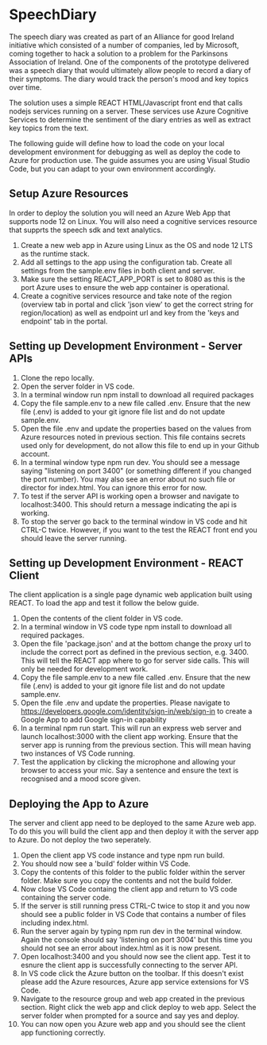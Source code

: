 # SpeechDiary

The speech diary was created as part of an Alliance for good Ireland initiative which consisted of a number of companies, led by Microsoft, coming together to hack a solution to a problem for the Parkinsons Association of Ireland. One of the components of the prototype delivered was a speech diary that would ultimately allow people to record a diary of their symptoms. The diary would track the person's mood and key topics over time. 

The solution uses a simple REACT HTML/Javascript front end that calls nodejs services running on a server. These services use Azure Cognitive Services to determine the sentiment of the diary entries as well as extract key topics from the text. 

The following guide will define how to load the code on your local development environment for debugging as well as deploy the code to Azure for production use. The guide assumes you are using Visual Studio Code, but you can adapt to your own environment accordingly.

## Setup Azure Resources

In order to deploy the solution you will need an Azure Web App that supports node 12 on Linux. You will also need a cognitive services resource that supprts the speech sdk and text analytics.

1. Create a new web app in Azure using Linux as the OS and node 12 LTS as the runtime stack.
2. Add all settings to the app using the configuration tab. Create all settings from the sample.env files in both client and server. 
3. Make sure the setting REACT_APP_PORT is set to 8080 as this is the port Azure uses to ensure the web app container is operational.
4. Create a cognitive services resource and take note of the region (overview tab in portal and click 'json view' to get the correct string for region/location) as well as endpoint url and key from the 'keys and endpoint' tab in the portal.

## Setting up Development Environment - Server APIs

1. Clone the repo locally.
2. Open the server folder in VS code.
3. In a terminal window run npm install to download all required packages
4. Copy the file sample.env to a new file called .env. Ensure that the new file (.env) is added to your git ignore file list and do not update sample.env.
4. Open the file .env and update the properties based on the values from Azure resources noted in previous section. This file contains secrets used only for development, do not allow this file to end up in your Github account.
5. In a terminal window type npm run dev. You should see a message saying "listening on port 3400" (or something different if you changed the port number). You may also see an error about no such file or director for index.html. You can ignore this error for now.
6. To test if the server API is working open a browser and navigate to localhost:3400. This should return a message indicating the api is working.
7. To stop the server go back to the terminal window in VS code and hit CTRL-C twice. However, if you want to the test the REACT front end you should leave the server running.

## Setting up Development Environment - REACT Client

The client application is a single page dynamic web application built using REACT. To load the app and test it follow the below guide.

1. Open the contents of the client folder in VS code.
2. In a terminal window in VS code type npm install to download all required packages.
3. Open the file 'package.json' and at the bottom change the proxy url to include the correct port as defined in the previous section, e.g. 3400. This will tell the REACT app where to go for server side calls. This will only be needed for development work.
4. Copy the file sample.env to a new file called .env. Ensure that the new file (.env) is added to your git ignore file list and do not update sample.env.
5. Open the file .env and update the properties. Please navigate to https://developers.google.com/identity/sign-in/web/sign-in to create a Google App to add Google sign-in capability
6. In a terminal npm run start. This will run an express web server and launch localhost:3000 with the client app working. Ensure that the server app is running from the previous section. This will mean having two instances of VS Code running.
7. Test the application by clicking the microphone and allowing your browser to access your mic. Say a sentence and ensure the text is recognised and a mood score given.

## Deploying the App to Azure

The server and client app need to be deployed to the same Azure web app. To do this you will build the client app and then deploy it with the server app to Azure. Do not deploy the two seperately.

1. Open the client app VS code instance and type npm run build.
2. You should now see a 'build' folder within VS Code. 
3. Copy the contents of this folder to the public folder within the server folder. Make sure you copy the contents and not the build folder. 
4. Now close VS Code containg the client app and return to VS code containing the server code.
5. If the server is still running press CTRL-C twice to stop it and you now should see a public folder in VS Code that contains a number of files including index.html.
6. Run the server again by typing npm run dev in the terminal window. Again the console should say 'listening on port 3004' but this time you should not see an error about index.html as it is now present.
7. Open localhost:3400 and you should now see the client app. Test it to esnure the client app is successfully connecting to the server API.
8. In VS code click the Azure button on the toolbar. If this doesn't exist please add the Azure resources, Azure app service extensions for VS Code.
9. Navigate to the resource group and web app created in the previous section. Right click the web app and click deploy to web app. Select the server folder when prompted for a source and say yes and deploy.
10. You can now open you Azure web app and you should see the client app functioning correctly.


